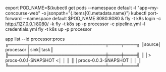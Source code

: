 export POD_NAME=$(kubectl get pods --namespace default -l "app=my-concourse-web" -o jsonpath="{.items[0].metadata.name}")
kubectl port-forward --namespace default $POD_NAME 8080:8080 &
fly -t k8s login -c http://127.0.0.1:8080/ -k
fly -t k8s sp -p processor -c pipeline.yml -l credentials.yml
fly -t k8s up -p processor

app list --id processor:procs
╔══════╤════════════════════════╤════╤════╗
║source│       processor        │sink│task║
╠══════╪════════════════════════╪════╪════╣
║      │> procs-0.0.1-SNAPSHOT <│    │    ║
║      │procs-0.0.3-SNAPSHOT    │    │    ║
╚══════╧════════════════════════╧════╧════╝
